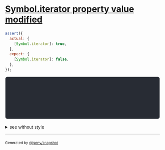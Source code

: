 # [Symbol.iterator property value modified](../../symbol.test.js#L75)

```js
assert({
  actual: {
    [Symbol.iterator]: true,
  },
  expect: {
    [Symbol.iterator]: false,
  },
});
```

![img](throw.svg)

<details>
  <summary>see without style</summary>

```console
AssertionError: actual and expect are different

actual: {
  Symbol.iterator: true,
}
expect: {
  Symbol.iterator: false,
}
```

</details>

---
<sub>
  Generated by <a href="https://github.com/jsenv/core/tree/main/packages/independent/snapshot">@jsenv/snapshot</a>
</sub>